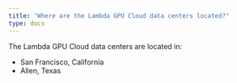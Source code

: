 ```yaml
---
title: "Where are the Lambda GPU Cloud data centers located?"
type: docs
---
```


The Lambda GPU Cloud data centers are located in:

- San Francisco, California
- Allen, Texas

